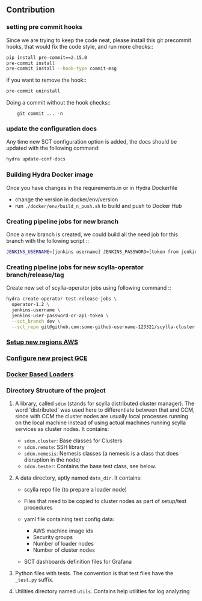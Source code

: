 ## Contribution

### setting pre commit hooks

Since we are trying to keep the code neat, please install this git precommit hooks, that would fix the code style, and run more checks::

```bash
pip install pre-commit==2.15.0
pre-commit install
pre-commit install --hook-type commit-msg
```
If you want to remove the hook::

```bash
pre-commit uninstall
```

Doing a commit without the hook checks::
```
    git commit ... -n
```

### update the configuration docs

Any time new SCT configuration option is added, the docs should be updated
with the following command:
```bash
hydra update-conf-docs
```

### Building Hydra Docker image

Once you have changes in the requirements.in or in Hydra Dockerfile

- change the version in docker/env/version
- run ``./docker/env/build_n_push.sh`` to build and push to Docker Hub


### Creating pipeline jobs for new branch

Once a new branch is created, we could build all the need job for this branch with the following script ::
```bash
JENKINS_USERNAME=[jenkins username] JENKINS_PASSWORD=[token from jenkins] hydra create-test-release-jobs scylla-2025.1 --sct_branch branch-2025.1
```

### Creating pipeline jobs for new scylla-operator branch/release/tag

Create new set of scylla-operator jobs using following command ::
```bash
hydra create-operator-test-release-jobs \
  operator-1.2 \
  jenkins-username \
  jenkins-user-password-or-api-token \
  --sct_branch dev \
  --sct_repo git@github.com:some-github-username-123321/scylla-cluster-tests.git
```

### [Setup new regions AWS](./aws_configuration.md)

### [Configure new project GCE](./gcp_create_new_project.md)

### [Docker Based Loaders](./docker-loaders.md)

### Directory Structure of the project

1. A library, called `sdcm` (stands for scylla distributed cluster
   manager). The word 'distributed' was used here to differentiate
   between that and CCM, since with CCM the cluster nodes are usually
   local processes running on the local machine instead of using actual
   machines running scylla services as cluster nodes. It contains:

   * `sdcm.cluster`: Base classes for Clusters
   * `sdcm.remote`: SSH library
   * `sdcm.nemesis`: Nemesis classes (a nemesis is a class that does disruption in the node)
   * `sdcm.tester`: Contains the base test class, see below.

2. A data directory, aptly named `data_dir`. It contains:

   * scylla repo file (to prepare a loader node)
   * Files that need to be copied to cluster nodes as part of setup/test procedures
   * yaml file containing test config data:

     * AWS machine image ids
     * Security groups
     * Number of loader nodes
     * Number of cluster nodes
   * SCT dashboards definition files for Grafana

3. Python files with tests. The convention is that test files have the `_test.py` suffix.
4. Utilities directory named `utils`. Contains help utilities for log analyzing
